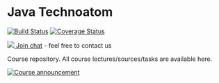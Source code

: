 # Java Technoatom

[![Build Status](https://travis-ci.org/rybalkinsd/atom.png?branch=master)](https://travis-ci.org/rybalkinsd/atom)
[![Coverage Status](https://coveralls.io/repos/github/rybalkinsd/atom/badge.png?branch=master)](https://coveralls.io/github/rybalkinsd/atom?branch=master)

[![](http://icons.iconarchive.com/icons/alecive/flatwoken/32/Apps-Telegram-icon.png) Join chat](https://t.me/joinchat/AAAAAEF63F9PvqE4JDzYdQ) - feel free to contact us


Course repository.
All course lectures/sources/tasks are available here.


[![Course announcement](https://img.youtube.com/vi/12Ur1brHHz8/0.jpg)](https://www.youtube.com/watch?v=12Ur1brHHz8&feature=youtu.be "Course announcement")
